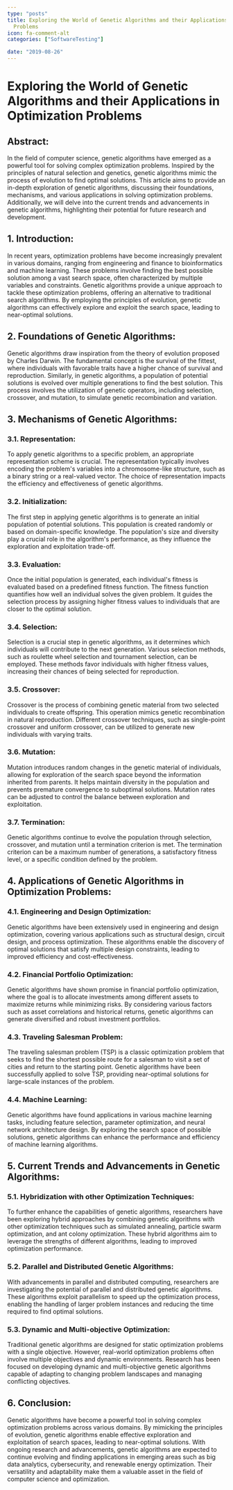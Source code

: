 ```yaml
---
type: "posts"
title: Exploring the World of Genetic Algorithms and their Applications in Optimization
  Problems
icon: fa-comment-alt
categories: ["SoftwareTesting"]

date: "2019-08-26"
---
```




# Exploring the World of Genetic Algorithms and their Applications in Optimization Problems

## Abstract:
In the field of computer science, genetic algorithms have emerged as a powerful tool for solving complex optimization problems. Inspired by the principles of natural selection and genetics, genetic algorithms mimic the process of evolution to find optimal solutions. This article aims to provide an in-depth exploration of genetic algorithms, discussing their foundations, mechanisms, and various applications in solving optimization problems. Additionally, we will delve into the current trends and advancements in genetic algorithms, highlighting their potential for future research and development.

## 1. Introduction:
In recent years, optimization problems have become increasingly prevalent in various domains, ranging from engineering and finance to bioinformatics and machine learning. These problems involve finding the best possible solution among a vast search space, often characterized by multiple variables and constraints. Genetic algorithms provide a unique approach to tackle these optimization problems, offering an alternative to traditional search algorithms. By employing the principles of evolution, genetic algorithms can effectively explore and exploit the search space, leading to near-optimal solutions.

## 2. Foundations of Genetic Algorithms:
Genetic algorithms draw inspiration from the theory of evolution proposed by Charles Darwin. The fundamental concept is the survival of the fittest, where individuals with favorable traits have a higher chance of survival and reproduction. Similarly, in genetic algorithms, a population of potential solutions is evolved over multiple generations to find the best solution. This process involves the utilization of genetic operators, including selection, crossover, and mutation, to simulate genetic recombination and variation.

## 3. Mechanisms of Genetic Algorithms:
### 3.1. Representation:
To apply genetic algorithms to a specific problem, an appropriate representation scheme is crucial. The representation typically involves encoding the problem's variables into a chromosome-like structure, such as a binary string or a real-valued vector. The choice of representation impacts the efficiency and effectiveness of genetic algorithms.

### 3.2. Initialization:
The first step in applying genetic algorithms is to generate an initial population of potential solutions. This population is created randomly or based on domain-specific knowledge. The population's size and diversity play a crucial role in the algorithm's performance, as they influence the exploration and exploitation trade-off.

### 3.3. Evaluation:
Once the initial population is generated, each individual's fitness is evaluated based on a predefined fitness function. The fitness function quantifies how well an individual solves the given problem. It guides the selection process by assigning higher fitness values to individuals that are closer to the optimal solution.

### 3.4. Selection:
Selection is a crucial step in genetic algorithms, as it determines which individuals will contribute to the next generation. Various selection methods, such as roulette wheel selection and tournament selection, can be employed. These methods favor individuals with higher fitness values, increasing their chances of being selected for reproduction.

### 3.5. Crossover:
Crossover is the process of combining genetic material from two selected individuals to create offspring. This operation mimics genetic recombination in natural reproduction. Different crossover techniques, such as single-point crossover and uniform crossover, can be utilized to generate new individuals with varying traits.

### 3.6. Mutation:
Mutation introduces random changes in the genetic material of individuals, allowing for exploration of the search space beyond the information inherited from parents. It helps maintain diversity in the population and prevents premature convergence to suboptimal solutions. Mutation rates can be adjusted to control the balance between exploration and exploitation.

### 3.7. Termination:
Genetic algorithms continue to evolve the population through selection, crossover, and mutation until a termination criterion is met. The termination criterion can be a maximum number of generations, a satisfactory fitness level, or a specific condition defined by the problem.

## 4. Applications of Genetic Algorithms in Optimization Problems:
### 4.1. Engineering and Design Optimization:
Genetic algorithms have been extensively used in engineering and design optimization, covering various applications such as structural design, circuit design, and process optimization. These algorithms enable the discovery of optimal solutions that satisfy multiple design constraints, leading to improved efficiency and cost-effectiveness.

### 4.2. Financial Portfolio Optimization:
Genetic algorithms have shown promise in financial portfolio optimization, where the goal is to allocate investments among different assets to maximize returns while minimizing risks. By considering various factors such as asset correlations and historical returns, genetic algorithms can generate diversified and robust investment portfolios.

### 4.3. Traveling Salesman Problem:
The traveling salesman problem (TSP) is a classic optimization problem that seeks to find the shortest possible route for a salesman to visit a set of cities and return to the starting point. Genetic algorithms have been successfully applied to solve TSP, providing near-optimal solutions for large-scale instances of the problem.

### 4.4. Machine Learning:
Genetic algorithms have found applications in various machine learning tasks, including feature selection, parameter optimization, and neural network architecture design. By exploring the search space of possible solutions, genetic algorithms can enhance the performance and efficiency of machine learning algorithms.

## 5. Current Trends and Advancements in Genetic Algorithms:
### 5.1. Hybridization with other Optimization Techniques:
To further enhance the capabilities of genetic algorithms, researchers have been exploring hybrid approaches by combining genetic algorithms with other optimization techniques such as simulated annealing, particle swarm optimization, and ant colony optimization. These hybrid algorithms aim to leverage the strengths of different algorithms, leading to improved optimization performance.

### 5.2. Parallel and Distributed Genetic Algorithms:
With advancements in parallel and distributed computing, researchers are investigating the potential of parallel and distributed genetic algorithms. These algorithms exploit parallelism to speed up the optimization process, enabling the handling of larger problem instances and reducing the time required to find optimal solutions.

### 5.3. Dynamic and Multi-objective Optimization:
Traditional genetic algorithms are designed for static optimization problems with a single objective. However, real-world optimization problems often involve multiple objectives and dynamic environments. Research has been focused on developing dynamic and multi-objective genetic algorithms capable of adapting to changing problem landscapes and managing conflicting objectives.

## 6. Conclusion:
Genetic algorithms have become a powerful tool in solving complex optimization problems across various domains. By mimicking the principles of evolution, genetic algorithms enable effective exploration and exploitation of search spaces, leading to near-optimal solutions. With ongoing research and advancements, genetic algorithms are expected to continue evolving and finding applications in emerging areas such as big data analytics, cybersecurity, and renewable energy optimization. Their versatility and adaptability make them a valuable asset in the field of computer science and optimization.